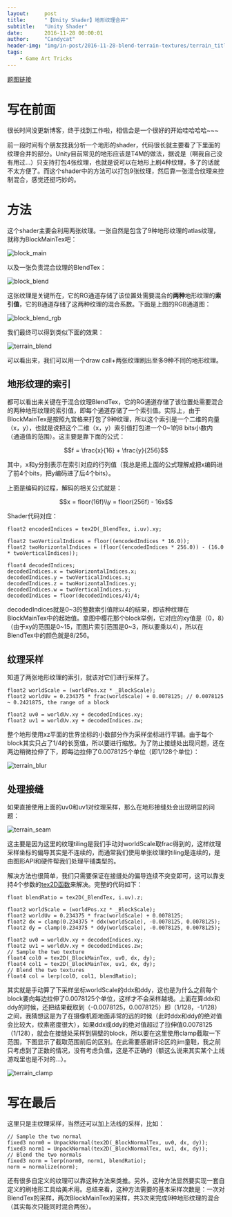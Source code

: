 ```yaml
---
layout:     post
title:      "【Unity Shader】地形纹理合并"
subtitle:   "Unity Shader"
date:       2016-11-28 00:00:01
author:     "Candycat"
header-img: "img/in-post/2016-11-28-blend-terrain-textures/terrain_title.jpg"
tags:
    - Game Art Tricks
---
```


[题图链接](https://forum.unity3d.com/threads/terraincomposer-to-create-aaa-realistc-terrains-released.171928/)

# 写在前面

很长时间没更新博客，终于找到工作啦，相信会是一个很好的开始哇哈哈哈~~~

前一段时间有个朋友找我分析一个地形的shader，代码很长就主要看了下里面的纹理合并的部分。Unity目前常见的地形应该是T4M的做法，据说是（啊我自己没有用过…）只支持打包4张纹理，也就是说可以在地形上刷4种纹理，多了的话就不太方便了。而这个shader中的方法可以打包9张纹理，然后靠一张混合纹理来控制混合，感觉还挺巧妙的。

# 方法

这个shader主要会利用两张纹理。一张自然是包含了9种地形纹理的atlas纹理，就称为BlockMainTex吧：

![block_main](http://candycat1992.github.io/img/in-post/2016-11-28-blend-terrain-textures/block_main.png)

以及一张负责混合纹理的BlendTex：

![block_blend](http://candycat1992.github.io/img/in-post/2016-11-28-blend-terrain-textures/block_blend.png)

这张纹理是关键所在，它的RG通道存储了该位置处需要混合的**两种**地形纹理的**索引值**，它的B通道存储了这两种纹理的混合系数。下面是上图的RGB通道图：

![block_blend_rgb](http://candycat1992.github.io/img/in-post/2016-11-28-blend-terrain-textures/block_blend_rgb.png)

我们最终可以得到类似下面的效果：

![terrain_blend](http://candycat1992.github.io/img/in-post/2016-11-28-blend-terrain-textures/terrain_blend.png)

可以看出来，我们可以用一个draw call+两张纹理刷出至多9种不同的地形纹理。

## 地形纹理的索引

都可以看出来关键在于混合纹理BlendTex，它的RG通道存储了该位置处需要混合的两种地形纹理的索引值，即每个通道存储了一个索引值。实际上，由于BlockMainTex是按照九宫格来打包了9种纹理，所以这个索引是一个二维的向量（x，y），也就是说把这个二维（x，y）索引值打包进一个0~1的8 bits小数内（通道值的范围）。这主要是靠下面的公式：

$$f = \frac{x}{16} + \frac{y}{256}$$

其中，x和y分别表示在索引对应的行列值（我总是把上面的公式理解成把x编码进了前4个bits，把y编码进了后4个bits）。

上面是编码的过程，解码的相关公式就是：

$$x = floor(16f)\\y = floor(256f) - 16x$$

Shader代码对应：

```
float2 encodedIndices = tex2D(_BlendTex, i.uv).xy;

float2 twoVerticalIndices = floor((encodedIndices * 16.0));
float2 twoHorizontalIndices = (floor((encodedIndices * 256.0)) - (16.0 * twoVerticalIndices));

float4 decodedIndices;
decodedIndices.x = twoHorizontalIndices.x;
decodedIndices.y = twoVerticalIndices.x;
decodedIndices.z = twoHorizontalIndices.y;
decodedIndices.w = twoVerticalIndices.y;
decodedIndices = floor(decodedIndices/4)/4;				
```

decodedIndices就是0~3的整数索引值除以4的结果，即该种纹理在BlockMainTex中的起始值。拿图中樱花那个block举例，它对应的xy值是（0，8）（由于xy的范围是0~15，而图片索引范围是0~3，所以要乘以4），所以在BlendTex中的颜色就是8/256。

## 纹理采样

知道了两张地形纹理的索引，就该对它们进行采样了。

```
float2 worldScale = (worldPos.xz * _BlockScale);
float2 worldUv = 0.234375 * frac(worldScale) + 0.0078125; // 0.0078125 ~ 0.2421875, the range of a block

float2 uv0 = worldUv.xy + decodedIndices.xy;
float2 uv1 = worldUv.xy + decodedIndices.zw;
```

整个地形使用xz平面的世界坐标的小数部分作为采样坐标进行平铺。由于每个block其实只占了1/4的长宽值，所以要进行缩放。为了防止接缝处出现问题，还在两边稍微拉伸了下，即每边拉伸了0.0078125个单位（即1/128个单位）：

![terrain_blur](http://candycat1992.github.io/img/in-post/2016-11-28-blend-terrain-textures/terrain_blur.png)

## 处理接缝

如果直接使用上面的uv0和uv1对纹理采样，那么在地形接缝处会出现明显的问题：

![terrain_seam](http://candycat1992.github.io/img/in-post/2016-11-28-blend-terrain-textures/terrain_seam.png)

这主要是因为这里的纹理tiling是我们手动对worldScale取frac得到的，这样纹理采样坐标的偏导其实是不连续的，而通常我们使用单张纹理的tiling是连续的，是由图形API和硬件帮我们处理平铺类型的。

解决方法也很简单，我们只需要保证在接缝处的偏导连续不突变即可，这可以靠支持4个参数的[tex2D函数](http://http.developer.nvidia.com/Cg/tex2D.html)来解决。完整的代码如下：

```
float blendRatio = tex2D(_BlendTex, i.uv).z;

float2 worldScale = (worldPos.xz * _BlockScale);
float2 worldUv = 0.234375 * frac(worldScale) + 0.0078125;
float2 dx = clamp(0.234375 * ddx(worldScale), -0.0078125, 0.0078125);
float2 dy = clamp(0.234375 * ddy(worldScale), -0.0078125, 0.0078125);

float2 uv0 = worldUv.xy + decodedIndices.xy;
float2 uv1 = worldUv.xy + decodedIndices.zw;
// Sample the two texture
float4 col0 = tex2D(_BlockMainTex, uv0, dx, dy);
float4 col1 = tex2D(_BlockMainTex, uv1, dx, dy);
// Blend the two textures
float4 col = lerp(col0, col1, blendRatio);
```

其实就是手动算了下采样坐标worldScale的ddx和ddy，这也是为什么之前每个block要向每边拉伸了0.0078125个单位，这样才不会采样越境。上面在算ddx和ddy的时候，还把结果截取到（-0.0078125，0.0078125）即（1/128，-1/128）之间，我猜想这是为了在摄像机距地面非常的远的时候（此时ddx和ddy的绝对值会比较大，纹素密度很大），如果ddx或ddy的绝对值超过了拉伸值0.0078125（1/128），就会在接缝处采样到隔壁的block，所以要在这里使用clamp截取一下范围，下图显示了截取范围前后的区别。在此需要感谢评论区的jim童鞋，我之前只考虑到了正数的情况，没有考虑负值，这是不正确的（额这么说来其实某个上线游戏里也是不对的…）。

![terrain_clamp](http://candycat1992.github.io/img/in-post/2016-11-28-blend-terrain-textures/terrain_clamp.png)

# 写在最后

这里只是主纹理采样，当然还可以加上法线的采样，比如：

```
// Sample the two normal
fixed3 norm0 = UnpackNormal(tex2D(_BlockNormalTex, uv0, dx, dy));
fixed3 norm1 = UnpackNormal(tex2D(_BlockNormalTex, uv1, dx, dy));
// Blend the two normals
fixed3 norm = lerp(norm0, norm1, blendRatio);
norm = normalize(norm);
```

还有很多自定义的纹理可以靠这种方法来类推。另外，这种方法显然要实现一套自定义的刷地形工具给美术用。总结来看，这种方法需要的基本采样次数是：一次对BlendTex的采样，两次BlockMainTex的采样，共3次来完成9种地形纹理的混合（其实每次只能同时混合两张）。





